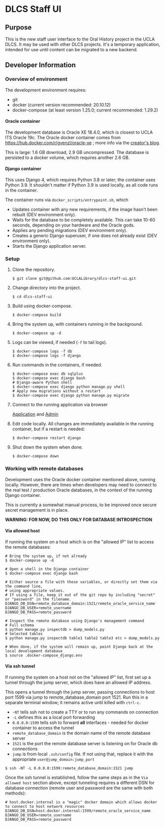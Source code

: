 # DLCS Staff UI

## Purpose

This is the new staff user interface to the Oral History project in the UCLA DLCS.  It may
be used with other DLCS projects.
It's a temporary application, intended for use until content can be migrated to a new backend.

## Developer Information

### Overview of environment

The development environment requires:
* git
* docker (current version recommended: 20.10.12)
* docker-compose (at least version 1.25.0; current recommended: 1.29.2)

#### Oracle container

The development database is Oracle XE 18.4.0, which is closest to UCLA ITS Oracle 19c.
The Oracle docker container comes from https://hub.docker.com/r/gvenzl/oracle-xe ; more info
via the [creator's blog](https://geraldonit.com/2021/08/15/oracle-xe-docker-images/).

This is large: 1.6 GB download, 2.9 GB uncompressed.  The database is persisted
to a docker volume, which requires another 2.6 GB.

#### Django container

This uses Django 4, which requires Python 3.8 or later; the container uses Python 3.9.
It shouldn't matter if Python 3.9 is used locally, as all code runs in the container.

The container runs via `docker_scripts/entrypoint.sh`, which
* Updates container with any new requirements, if the image hasn't been rebuilt (DEV environment only).
* Waits for the database to be completely available.  This can take 10-60 seconds, depending on your hardware and the Oracle gods.
* Applies any pending migrations (DEV environment only).
* Creates a generic Django superuser, if one does not already exist (DEV environment only).
* Starts the Django application server.

### Setup
1. Clone the repository.

   ```$ git clone git@github.com:UCLALibrary/dlcs-staff-ui.git```

2. Change directory into the project.

   ```$ cd dlcs-staff-ui```

3. Build using docker-compose.

   ```$ docker-compose build```

4. Bring the system up, with containers running in the background.

   ```$ docker-compose up -d```

5. Logs can be viewed, if needed (`-f` to tail logs).

   ```
   $ docker-compose logs -f db
   $ docker-compose logs -f django
   ```

6. Run commands in the containers, if needed.

   ```
   $ docker-compose exec db sqlplus
   $ docker-compose exec django bash
   # Django-aware Python shell
   $ docker-compose exec django python manage.py shell
   # Apply new migrations without a restart
   $ docker-compose exec django python manage.py migrate
   ```
7. Connect to the running application via browser

   [Application](http://127.0.0.1:8000) and [Admin](http://127.0.0.1:8000/admin)

8. Edit code locally.  All changes are immediately available in the running container, but if a restart is needed:

   ```$ docker-compose restart django```

9. Shut down the system when done.

   ```$ docker-compose down```

### Working with remote databases

Development uses the Oracle docker container mentioned above, running locally.  However, there are times
when developers may need to connect to the real test / production Oracle databases, in the context of the 
running Django container.

This is currently a somewhat manual process, to be improved once secure secret management is in place.

**WARNING: FOR NOW, DO THIS ONLY FOR DATABASE INTROSPECTION**

#### Via allowed host

If running the system on a host which is on the "allowed IP" list to access the remote databases:
```
# Bring the system up, if not already
$ docker-compose up -d

# Open a shell in the Django container
$ docker-compose exec django bash

# Either source a file with these variables, or directly set them via the command line,
# using appropriate values.
# If using a file, keep it out of the git repo by including "secret" or "password" in the filename.
DJANGO_DB_DSN=remote_database_domain:1521/remote_oracle_service_name
DJANGO_DB_USER=remote_username
DJANGO_DB_PASS=remote_password

# Inspect the remote database using Django's management command
# Full schema
$ python manage.py inspectdb > dump_models.py
# Selected tables
$ python manage.py inspectdb table1 table2 table3 etc > dump_models.py

# When done, if the system will remain up, point Django back at the local development database
$ source .docker-compose_django.env
```

#### Via ssh tunnel

If running the system on a host not on the "allowed IP" list, first set up a tunnel through the jump server,
which does have an allowed IP address.

This opens a tunnel through the jump server, passing connections to host port 1599 via jump to remote_database_domain port 1521.
Run this in a separate terminal window; it remains active until killed with `ctrl-c`.
* `-NT` tells ssh not to create a TTY or to run any commands on connection
* `-L` defines this as a local port forwarding
* `0.0.0.0:1599` tells ssh to forward **all** interfaces - needed for docker container to access the tunnel
* `remote_database_domain` is the domain name of the remote database server
* `1521` is the port the remote database server is listening on for Oracle db connections
* `jump` is from local `.ssh/config` file.  If not using that, replace it with the appropriate `user@jump_domain:jump_port`
```
$ ssh -NT -L 0.0.0.0:1599:remote_database_domain:1521 jump
```

Once the ssh tunnel is established, follow the same steps as in the `Via allowed host` section above, except tunneling
requires a different DSN for database connection (remote user and password are the same with both methods):
```
# host.docker.internal is a "magic" docker domain which allows docker to connect to host network resources
DJANGO_DB_DSN=host.docker.internal:1599/remote_oracle_service_name
DJANGO_DB_USER=remote_username
DJANGO_DB_PASS=remote_password
```
